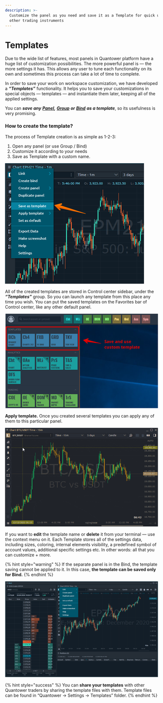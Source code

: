 ```yaml
---
description: >-
  Customize the panel as you need and save it as a Template for quick use for
  other trading instruments
---
```


# Templates

Due to the wide list of features, most panels in Quantower platform have a huge list of customization possibilities. The more powerful panel is — the more settings it has. This allows any user to tune each functionality on its own and sometimes this process can take a lot of time to complete.

In order to save your work on workspace customization, we have developed a _**“Templates”**_ functionality. It helps you to save your customizations in special objects — templates — and instantiate them later, keeping all of the applied settings.

You can _**save any**_ [_**Panel**_](standalone-panels.md)_**,**_ [_**Group**_](group-of-panels.md) _**or**_ [_**Bind**_](binds.md) _**as a template**_, so its usefulness is very promising.

### How to create the template?

The process of Template creation is as simple as 1-2-3: 

1. Open any panel \(or use Group / Bind\)
2. Customize it according to your needs
3. Save as Template with a custom name.

![&#x201C;Save as template&#x201D; option in panel&#x2019;s context menu](../.gitbook/assets/image%20%28135%29.png)

All of the created templates are stored in Control center sidebar, under the _**“Templates”**_ group. So you can launch any template from this place any time you wish. You can put the saved templates on the Favorites bar of Control center, like any other default panel.

![Templates section in Control center sidebar](../.gitbook/assets/templates.png)

**Apply template.** Once you created several templates you can apply any of them to this particular panel.

![](../.gitbook/assets/templates.gif)

If you want to **edit** the template name or **delete** it from your terminal — use the context menu on it. Each Template stores all of the settings data, including sizes, coloring, internal elements visibility, a predefined symbol of account values, additional specific settings etc. In other words: all that you can customize + more.

{% hint style="warning" %}
If the separate panel is in the Bind, the template saving cannot be applied to it. In this case, **the template can be saved only for Bind.**
{% endhint %}

![](../.gitbook/assets/image%20%2850%29.png)

{% hint style="success" %}
You can **share your templates** with other Quantower traders by sharing the template files with them. Template files can be found in “Quantower -&gt; Settings -&gt; Templates” folder.
{% endhint %}



